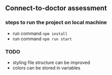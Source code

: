 ## Connect-to-doctor assessment

### steps to run the project on local machine

- run command `npm install`
- run command `npm run start`

### TODO

- styling file structure can be improved
- colors can be stored in variables

